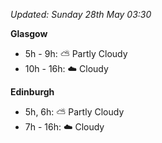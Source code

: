*Updated: Sunday 28th May 03:30*

**Glasgow**

* 5h - 9h: :partly_sunny: Partly Cloudy
* 10h - 16h: :cloud: Cloudy

**Edinburgh**

* 5h, 6h: :partly_sunny: Partly Cloudy
* 7h - 16h: :cloud: Cloudy
